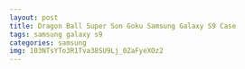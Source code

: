 ```yaml
---
layout: post
title: Dragon Ball Super Son Goku Samsung Galaxy S9 Case
tags: samsung galaxy s9
categories: samsung
img: 103NTsYTo3R1Tva38SU9Lj_0ZaFyeXOz2
---
```

